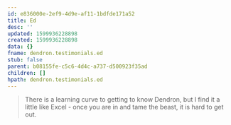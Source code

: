 ```yaml
---
id: e836000e-2ef9-4d9e-af11-1bdfde171a52
title: Ed
desc: ''
updated: 1599936228898
created: 1599936228898
data: {}
fname: dendron.testimonials.ed
stub: false
parent: b08155fe-c5c6-4d4c-a737-d500923f35ad
children: []
hpath: dendron.testimonials.ed
---
```

> There is a learning curve to getting to know Dendron, but I find it a little like Excel - once you are in and tame the beast, it is hard to get out. 
